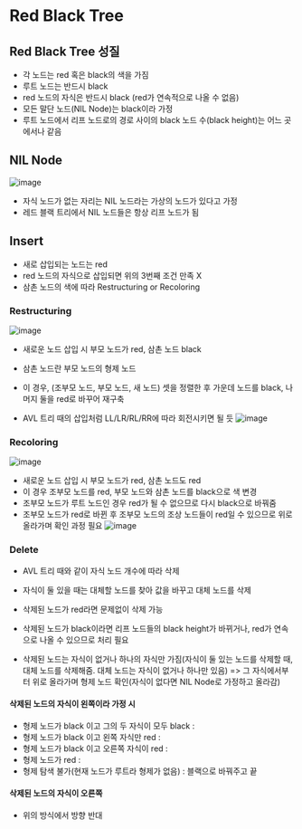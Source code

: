 # Red Black Tree
## Red Black Tree 성질
- 각 노드는 red 혹은 black의 색을 가짐
- 루트 노드는 반드시 black
- red 노드의 자식은 반드시 black (red가 연속적으로 나올 수 없음)
- 모든 말단 노드(NIL Node)는 black이라 가정 
- 루트 노드에서 리프 노드로의 경로 사이의 black 노드 수(black height)는 어느 곳에서나 같음

## NIL Node
![image](https://user-images.githubusercontent.com/67370317/233995852-e6f741c6-e38c-4da8-871e-36f69c95e468.png)
- 자식 노드가 없는 자리는 NIL 노드라는 가상의 노드가 있다고 가정
- 레드 블랙 트리에서 NIL 노드들은 항상 리프 노드가 됨

## Insert
- 새로 삽입되는 노드는 red
- red 노드의 자식으로 삽입되면 위의 3번째 조건 만족 X
- 삼촌 노드의 색에 따라 Restructuring or Recoloring

### Restructuring
![image](https://user-images.githubusercontent.com/67370317/234003913-6f4b9a16-886c-4fb0-b95e-e4e1d12837f7.png)
- 새로운 노드 삽입 시 부모 노드가 red, 삼촌 노드 black
- 삼촌 노드란 부모 노드의 형제 노드

- 이 경우, (조부모 노드, 부모 노드, 새 노드) 셋을 정렬한 후 가운데 노드를 black, 나머지 둘을 red로 바꾸어 재구축
- AVL 트리 때의 삽입처럼 LL/LR/RL/RR에 따라 회전시키면 될 듯
![image](https://user-images.githubusercontent.com/67370317/234004944-c131475d-ee70-4b24-b1dd-eb71d93c9187.png)


### Recoloring
![image](https://user-images.githubusercontent.com/67370317/233999384-732e5783-bc56-43e2-8d0e-2186e86e5482.png)
- 새로운 노드 삽입 시 부모 노드가 red, 삼촌 노드도 red
- 이 경우 조부모 노드를 red, 부모 노드와 삼촌 노드를 black으로 색 변경
- 조부모 노드가 루트 노드인 경우 red가 될 수 없으므로 다시 black으로 바꿔줌
- 조부모 노드가 red로 바뀐 후 조부모 노드의 조상 노드들이 red일 수 있으므로 위로 올라가며 확인 과정 필요
![image](https://user-images.githubusercontent.com/67370317/234006263-45504d50-681e-4c8a-b631-24741924a32d.png)

### Delete
- AVL 트리 때와 같이 자식 노드 개수에 따라 삭제
- 자식이 둘 있을 때는 대체할 노드를 찾아 값을 바꾸고 대체 노드를 삭제
- 삭제된 노드가 red라면 문제없이 삭제 가능
- 삭제된 노드가 black이라면 리프 노드들의 black height가 바뀌거나, red가 연속으로 나올 수 있으므로 처리 필요 

- 삭제된 노드는 자식이 없거나 하나의 자식만 가짐(자식이 둘 있는 노드를 삭제할 때, 대체 노드를 삭제해줌. 대체 노드는 자식이 없거나 하나만 있음)
  => 그 자식에서부터 위로 올라가며 형제 노드 확인(자식이 없다면 NIL Node로 가정하고 올라감)
  
#### 삭제된 노드의 자식이 왼쪽이라 가정 시
- 형제 노드가 black 이고 그의 두 자식이 모두 black : 
- 형제 노드가 black 이고 왼쪽 자식만 red : 
- 형제 노드가 black 이고 오른쪽 자식이 red : 
- 형제 노드가 red : 
- 형제 탐색 불가(현재 노드가 루트라 형제가 없음) : 블랙으로 바꿔주고 끝

#### 삭제된 노드의 자식이 오른쪽
- 위의 방식에서 방향 반대
